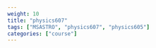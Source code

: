 ```yaml
---
weight: 10
title: "physics607"
tags: ["MSASTRO", "physics607", "physics605"]
categories: ["course"]
---
```

